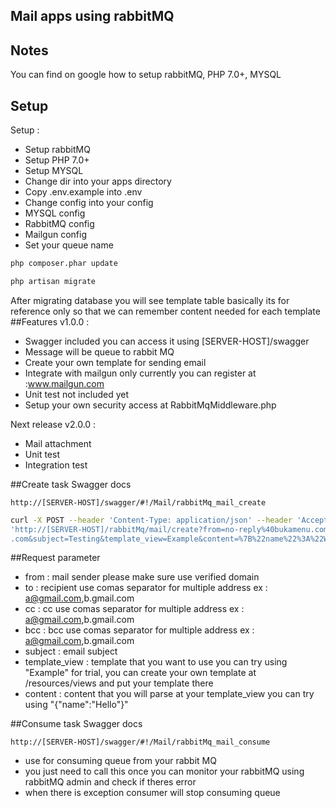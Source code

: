 ## Mail apps using rabbitMQ

## Notes
You can find on google how to setup rabbitMQ, PHP 7.0+, MYSQL

## Setup
Setup :
- Setup rabbitMQ
- Setup PHP 7.0+
- Setup MYSQL
- Change dir into your apps directory
- Copy .env.example into .env
- Change config into your config
- MYSQL config
- RabbitMQ config
- Mailgun config
- Set your queue name
```sh
php composer.phar update
 ```
```sh
php artisan migrate
 ```
 After migrating database you will see template table basically its for reference only
 so that we can remember content needed for each template
##Features
v1.0.0 :
- Swagger included you can access it using [SERVER-HOST]/swagger
- Message will be queue to rabbit MQ
- Create your own template for sending email
- Integrate with mailgun only currently you can register at :www.mailgun.com
- Unit test not included yet
- Setup your own security access at RabbitMqMiddleware.php

Next release v2.0.0 :
- Mail attachment
- Unit test
- Integration test

##Create task
Swagger docs
```
http://[SERVER-HOST]/swagger/#!/Mail/rabbitMq_mail_create
```

```sh
curl -X POST --header 'Content-Type: application/json' --header 'Accept: application/json' 
'http://[SERVER-HOST]/rabbitMq/mail/create?from=no-reply%40bukamenu.com&to=prasetya%40bukamenu
.com&subject=Testing&template_view=Example&content=%7B%22name%22%3A%22World&#33;%22%7D'
```

##Request parameter
- from : mail sender please make sure use verified domain
- to : recipient use comas separator for multiple address ex : a@gmail.com,b.gmail.com
- cc : cc use comas separator for multiple address ex : a@gmail.com,b.gmail.com
- bcc : bcc use comas separator for multiple address ex : a@gmail.com,b.gmail.com
- subject : email subject
- template_view : template that you want to use you can try using "Example" for trial,
you can create your own template at /resources/views and put your template there
- content : content that you will parse at your template_view you can try using 
"{"name":"Hello"}"

##Consume task
Swagger docs
```
http://[SERVER-HOST]/swagger/#!/Mail/rabbitMq_mail_consume
```
- use for consuming queue from your rabbit MQ
- you just need to call this once you can monitor your rabbitMQ 
using rabbitMQ admin and check if theres error
- when there is exception consumer will stop consuming queue
